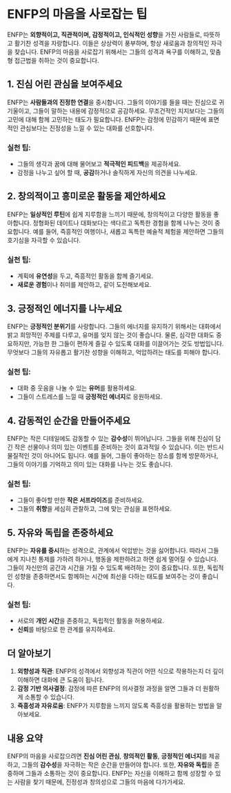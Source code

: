 # ENFP의 마음을 사로잡는 팁

ENFP는 **외향적이고, 직관적이며, 감정적이고, 인식적인 성향**을 가진 사람들로, 따뜻하고 활기찬 성격을 자랑합니다. 이들은 상상력이 풍부하며, 항상 새로움과 창의적인 자극을 찾습니다. ENFP의 마음을 사로잡기 위해서는 그들의 성격과 욕구를 이해하고, 맞춤형 접근법을 취하는 것이 중요합니다.

## 1. 진심 어린 관심을 보여주세요

ENFP는 **사람들과의 진정한 연결**을 중시합니다. 그들의 이야기를 들을 때는 진심으로 귀 기울이고, 그들이 말하는 내용에 감정적으로 공감하세요. 무조건적인 지지보다는 그들의 고민에 대해 함께 고민하는 태도가 필요합니다. ENFP는 감정에 민감하기 때문에 표면적인 관심보다는 진정성을 느낄 수 있는 대화를 선호합니다.

### 실천 팁:
- 그들의 생각과 꿈에 대해 물어보고 **적극적인 피드백**을 제공하세요.
- 감정을 나누고 싶어 할 때, **공감**하거나 솔직하게 자신의 의견을 나누세요.

## 2. 창의적이고 흥미로운 활동을 제안하세요

ENFP는 **일상적인 루틴**에 쉽게 지루함을 느끼기 때문에, 창의적이고 다양한 활동을 좋아합니다. 정형화된 데이트나 대화보다는 색다르고 독특한 경험을 함께 나누는 것이 중요합니다. 예를 들어, 즉흥적인 여행이나, 새롭고 독특한 예술적 체험을 제안하면 그들의 호기심을 자극할 수 있습니다.

### 실천 팁:
- 계획에 **유연성**을 두고, 즉흥적인 활동을 함께 즐기세요.
- **새로운 경험**이나 취미를 제안하고, 같이 도전해보세요.

## 3. 긍정적인 에너지를 나누세요

ENFP는 **긍정적인 분위기**를 사랑합니다. 그들의 에너지를 유지하기 위해서는 대화에서 밝고 희망적인 주제를 다루고, 유머를 잊지 않는 것이 좋습니다. 물론, 심각한 대화도 중요하지만, 가능한 한 그들이 편하게 즐길 수 있도록 대화를 이끌어가는 것도 방법입니다. 무엇보다 그들의 자유롭고 활기찬 성향을 이해하고, 억압하려는 태도를 피해야 합니다.

### 실천 팁:
- 대화 중 웃음을 나눌 수 있는 **유머**를 활용하세요.
- 그들이 스트레스를 느낄 때 **긍정적인 에너지**로 응원하세요.

## 4. 감동적인 순간을 만들어주세요

ENFP는 작은 디테일에도 감동할 수 있는 **감수성**이 뛰어납니다. 그들을 위해 진심이 담긴 작은 선물이나 의미 있는 이벤트를 준비하는 것이 효과적일 수 있습니다. 이는 반드시 물질적인 것이 아니어도 됩니다. 예를 들어, 그들이 좋아하는 장소를 함께 방문하거나, 그들의 이야기를 기억하고 의미 있는 대화를 나누는 것도 좋습니다.

### 실천 팁:
- 그들이 좋아할 만한 **작은 서프라이즈**를 준비하세요.
- 그들의 **취향**을 세심히 관찰하고, 그에 맞는 관심을 표현하세요.

## 5. 자유와 독립을 존중하세요

ENFP는 **자유를 중시**하는 성격으로, 관계에서 억압받는 것을 싫어합니다. 따라서 그들에게 지나친 통제를 가하려 하거나, 행동을 제한하려고 하면 쉽게 멀어질 수 있습니다. 그들이 자신만의 공간과 시간을 가질 수 있도록 배려하는 것이 중요합니다. 또한, 독립적인 성향을 존중하면서도 함께하는 시간에 최선을 다하는 태도를 보여주는 것이 좋습니다.

### 실천 팁:
- 서로의 **개인 시간**을 존중하고, 독립적인 활동을 허용하세요.
- **신뢰**를 바탕으로 한 관계를 유지하세요.

## 더 알아보기

1. **외향성과 직관**: ENFP의 성격에서 외향성과 직관이 어떤 식으로 작용하는지 더 깊이 이해하면 대화에 큰 도움이 됩니다.
2. **감정 기반 의사결정**: 감정에 따른 ENFP의 의사결정 과정을 알면 그들과 더 원활하게 소통할 수 있습니다.
3. **즉흥성과 자유로움**: ENFP가 지루함을 느끼지 않도록 즉흥성을 활용하는 방법을 알아보세요.

## 내용 요약

ENFP의 마음을 사로잡으려면 **진심 어린 관심**, **창의적인 활동**, **긍정적인 에너지**를 제공하고, 그들의 **감수성**을 자극하는 작은 순간을 만들어야 합니다. 또한, **자유와 독립**을 존중하며 그들과 소통하는 것이 중요합니다. ENFP는 자신을 이해하고 함께 성장할 수 있는 사람을 찾기 때문에, 진정성과 창의성으로 그들의 마음에 다가가세요.